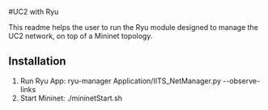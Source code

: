 #UC2 with Ryu

This readme helps the user to run the Ryu module designed to manage the UC2 network, on top of a Mininet topology.

## Installation

1) Run Ryu App: ryu-manager Application/IITS_NetManager.py --observe-links
2) Start Mininet: ./mininetStart.sh
